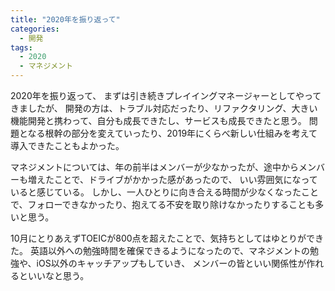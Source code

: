 ```yaml
---
title: "2020年を振り返って"
categories:
  - 開発
tags:
  - 2020
  - マネジメント
---
```


2020年を振り返って、
まずは引き続きプレイイングマネージャーとしてやってきましたが、
開発の方は、トラブル対応だったり、リファクタリング、大きい機能開発と携わって、自分も成長できたし、サービスも成長できたと思う。
問題となる根幹の部分を変えていったり、2019年にくらべ新しい仕組みを考えて導入できたこともよかった。

マネジメントについては、年の前半はメンバーが少なかったが、途中からメンバーも増えたことで、ドライブがかかった感があったので、
いい雰囲気になっていると感じている。
しかし、一人ひとりに向き合える時間が少なくなったことで、フォローできなかったり、抱えてる不安を取り除けなかったりすることも多いと思う。

10月にとりあえずTOEICが800点を超えたことで、気持ちとしてはゆとりができた。
英語以外への勉強時間を確保できるようになったので、マネジメントの勉強や、iOS以外のキャッチアップもしていき、
メンバーの皆といい関係性が作れるといいなと思う。


